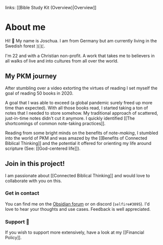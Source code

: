 links: [[Bible Study Kit (Overview)|Overview]]
# About me
Hi! 👋 My name is Joschua. I am from Germany but am currently living in the Swedish forest 🇸🇪.

I'm 22 and with a Christian non-profit. A work that takes me to believers in all walks of live and into cultures from all over the world.

## My PKM journey
After stumbling over a video extorting the virtues of reading I set myself the goal of reading 50 books in 2020. 

A goal that I was able to exceed (a global pandemic surely freed up more time than expected). With all those books read, I started taking a ton of notes that I needed to store somehow. My traditional approach of scattered, just-in-time notes didn't cut it anymore. I quickly identified [[The shortcomings of common note-taking practices]].

Reading from some bright minds on the benefits of note-*making*, I stumbled into the world of PKM and was amazed by the [[Benefits of Connected Biblical Thinking]] and the potential it offered for orienting my life around scripture (See: [[God-centered life]]).

## Join in this project!
I am passionate about [[Connected Biblical Thinking]] and would love to collaborate with you on this. 

### Get in contact
You can find me on the [Obsidian forum](https://forum.obsidian.md/u/selfire/summary) or on discord (`selfire#3095`). I'd love to hear your thoughts and use cases. Feedback is well appreciated.

### Support 🤝
If you wish to support more extensively, have a look at my [[Financial Policy]].